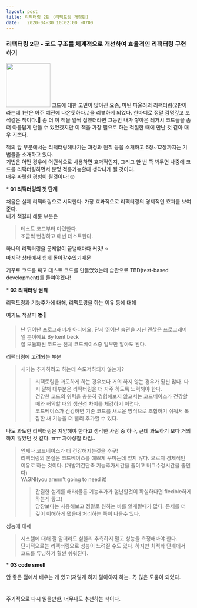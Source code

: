 ```yaml
---
layout: post
title: 리팩터링 2판 (리팩토링 개정판) 
date:   2020-04-30 10:02:00 -0700
---
```


### 리팩터링 2판 - 코드 구조를 체계적으로 개선하여 효율적인 리팩터링 구현하기

<img src="https://user-images.githubusercontent.com/11007191/80713538-9901a600-8b2e-11ea-98bd-e0023cb9c0d3.jpeg" width="120">
코드에 대한 고민이 많아진 요즘, 마틴 파울러의 리팩터링(2판이라는데 1판은 아주 예전에 나온듯하다..)을 리뷰하게 되었다.     
한마디로 정말 감명깊고 보석같은 책이다.🎁      
좀 더 이 책을 일찍 접했더라면 그동안 내가 쌓아온 레거시 코드들을 좀 더 아름답게 만들 수 있었겠지만 이 책을 가장 필요로 하는 적절한 때에 만난 것 같아 매우 기쁘다.


책의 앞 부분에서는 리팩터링해나가는 과정과 원칙 등을 소개하고 6장~12장까지는 기법들을 소개하고 있다.      
기법은 어떤 경우에 어떤식으로 사용하면 효과적인지, 그리고 한 번 쭉 봐두면 나중에 코드를 리팩터링하면서 분명 적용가능할때 생각나게 될 것이다.      
매우 짜릿한 경험이 될것이다! 🤓

\* **01 리팩터링의 첫 단계**

처음은 실제 리팩터링으로 시작한다. 가장 효과적으로 리팩터링의 경제적인 효과를 보여준다.    
내가 책갈피 해둔 부분은

> 테스트 코드부터 마련한다.    
> 조금씩 변경하고 매번 테스트한다.

하나의 리팩터링을 문제없이 끝낼때마다 커밋! ⭐️    
마지막 상태에서 쉽게 돌아갈수있기때문    

거꾸로 코드를 짜고 테스트 코드를 만들었었는데 습관으로 TBD(test-based development)를 들여야겠다!   


\* **02 리팩터링 원칙**

리팩토링과 기능추가에 대해, 리팩토링을 하는 이유 등에 대해 

여기도 책갈피 📚🔖

> 난 뛰어난 프로그래머가 아니에요, 단지 뛰어난 습관을 지닌 괜찮은 프로그래머일 뿐이에요 By kent beck    
> 잘 모듈화된 코드는 전체 코드베이스중 일부만 알아도 된다.

리팩터링에 고려되는 부분
> 새기능 추가하려고 하는데 속도저하되지 않는가?     
>> 리팩토링을 과도하게 하는 경우보다 거의 하지 않는 경우가 훨씬 많다. 다시 말해 대부분은 리팩터링을 더 자주 하도록 노력해야 한다.     
>> 건강한 코드의 위력을 충분히 경험해보지 않고서는 코드베이스가 건강할 때와 허약할 때의 생산성 차이를 체감하기 어렵다.     
>> 코드베이스가 건강하면 기존 코드를 새로운 방식으로 조합하기 쉬워서 복잡한 새 기능을 더 빨리 추가할 수 있다.

나도 과도한 리팩터링은 지양해야 한다고 생각한 사람 중 하나, 근데 과도하기 보다 거의 하지 않았던 것 같다. ㅠㅠ 자아성찰 타임..

> 언제나 코드베이스가 더 건강해지는것을 추구!    
> 리팩터링의 본질은 코드베이스를 예쁘게 꾸미는데 있지 않다. 오로지 경제적인 이유로 하는 것이다. (개발기간단축 기능추가시간을 줄이고 버그수정시간을 줄인다)    
> YAGNI(you arenn't going to need it)      
>> 간결한 설계를 해라(물론 기능추가가 험난할것이 확실하다면 flexible하게 하는게 좋고)    
>> 당장보다는 사용해보고 정말로 원하는 바를 알게될때가 많다. 문제를 더 깊이 이해하게 됐을때 처리하는 쪽이 나을수 있다.

성능에 대해
> 시스템에 대해 잘 알더라도 섣불리 추측하지 말고 성능을 측정해봐야 한다.    
> 단기적으로는 리팩터링으로 성능이 느려질 수도 있다. 하지만 최적화 단계에서 코드를 튜닝하기 훨씬 쉬워진다.

\* **03 code smell**

안 좋은 점에서 배우는 게 있고(저렇게 하지 말아야지 하는...?) 많은 도움이 되었다.

#

주기적으로 다시 읽을만한, 너무나도 추천하는 책이다.
